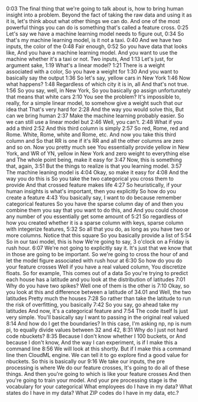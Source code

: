 0:03
The final thing that we're going to talk about is, how to bring human insight into a problem. Beyond the fact of taking the raw data and using it as it is, let's think about what other things we can do. And one of the most powerful things you can do is something that's called a feature cross.
0:25
Let's say we have a machine learning model needs to figure out,
0:34
So that's my machine learning model, is it not a taxi.
0:40
And we have two inputs, the color of the
0:48
Fair enough,
0:52
So you have data that looks like, And you have a machine learning model. And you want to use the machine whether it's a taxi or not. Two inputs, And
1:13
Let's just, for argument sake,
1:19
What's a linear model?
1:21
There is a weight associated with a color, So you have a weight for
1:30
And you want to basically say the output
1:36
So let's say, yellow cars in New York
1:46
Now what happens?
1:48
Regardless of which city it is in, all And that's not true.
1:56
So you say, well, in New York, So you basically go assign unfortunately that means that white cars
2:10
You see the problem? It's impossible to, really, for a simple linear model, to somehow give a weight such that our idea that That's very hard for
2:28
And the way you would solve this, But can we bring human
2:37
Make the machine learning probably easier. So we can still use a linear model but
2:46
Well, you can't.
2:48
What if you add a third
2:52
And this third column is simply
2:57
So red, Rome, red and Rome. White, Rome, white and Rome, etc. And now you take this third column and So that RR is one if it's RR and all the other columns are zero and so on. Now you pretty much see You essentially provide yellow in New York, and WR of YN, yellow in New York and zero weight to everything else and The whole point being, make it easy for
3:47
Now, this is something that, again,
3:51
But the things to realize is that you learning model.
3:57
The machine leaning model is
4:04
Okay, so make it easy for
4:08
And the way you do this is So you take the two categorical you cross them to provide And that crossed feature makes life
4:27
So heuristically, if your human insights is what's important, then you explicitly So how do you create a feature
4:43
You basically say, I want to do because remember categorical features So you have the sparse column day of and then you combine them you say that you want to do this, and And you could choose any number of you essentially get some amount of
5:21
So regardless of how you created whether it is a sparse column with keys, sparse column with integerize features,
5:32
So all that you do, as long as you have two or more columns. Notice that this square So you basically provide a list of
5:54
So in our taxi model, this is how We're going to say, 3 o'clock on a Friday is rush hour.
6:07
We're not going to explicitly say it. It's just that we know that in those are going to be important. So we're going to cross the hour of and let the model figure associated with rush hour at
6:30
So how do you do your feature crosses Well if you have a real valued column, You discretize floats. So for example, This comes out of a data So you're trying to predict each house has a latitude and you look at the distribution of latitudes
7:01
Why do you have two spikes? Well one of them is the other is
7:10
Okay, so you look at this and difference between a latitude of 34.01 and Well, the two latitudes Pretty much the houses
7:28
So rather than take the latitude to run the risk of overfitting, you basically
7:42
So you say, go ahead take my latitudes And now, it's a categorical feature and
7:54
The code itself Is just very simple. You'll basically say I want to passing in the original real valued
8:14
And how do I get the boundaries? In this case, I'm asking np, np is num pi, to equally divide values between 32 and 42,
8:31
Why do I just not hard code nbuckets?
8:35
Because I don't know whether I 100 buckets, or And because I don't know, And the way I can experiment, is if I make this a command line
8:56
We will look at this shortly. But if I make this a command line then CloudML engine. We can tell it to go explore find a good value for nbuckets. So this is basically our
9:16
We take our inputs, the pre processing is where We do our feature crosses, It's going to do all of these things. And then you're going to which is like your feature crosses And then you're going to train your model. And your pre processing stage is the vocabulary for your categorical What employees do I have in my data? What states do I have in my data? What ZIP codes do I have in my data, etc.? 
